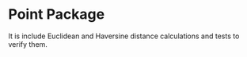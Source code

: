 # Point Package

It is include Euclidean and Haversine distance calculations and tests to verify them.

[](https://github.com/mufide)
